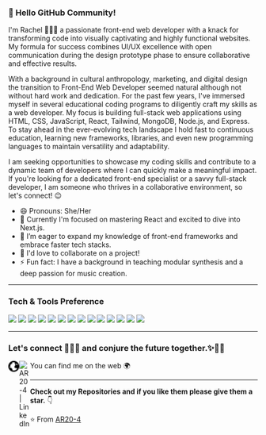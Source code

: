 ### 👋 Hello GitHub Community! 

I'm Rachel 🙋🏼‍♀️ a passionate front-end web developer with a knack for transforming code into visually captivating and highly functional websites. My formula for success combines UI/UX excellence with open communication during the design prototype phase to ensure collaborative and effective results.

With a background in cultural anthropology, marketing, and digital design the transition to Front-End Web Developer seemed natural although not without hard work and dedication. For the past few years, I've immersed myself in several educational coding programs to diligently craft my skills as a web developer. My focus is building full-stack web applications using HTML, CSS, JavaScript, React, Tailwind, MongoDB, Node.js, and Express. To stay ahead in the ever-evolving tech landscape I hold fast to continuous education, learning new frameworks, libraries, and even new programming languages to maintain versatility and adaptability.

I am seeking opportunities to showcase my coding skills and contribute to a dynamic team of developers where I can quickly make a meaningful impact. If you're looking for a dedicated front-end specialist or a savvy full-stack developer, I am someone who thrives in a collaborative environment, so let's connect! 😉 

- 😄 Pronouns: She/Her 
- 🔭 Currently I'm focused on mastering React and excited to dive into Next.js.
- 🌱 I’m eager to expand my knowledge of front-end frameworks and embrace faster tech stacks.
- 👯 I'd love to collaborate on a project!
- ⚡ Fun fact: I have a background in teaching modular synthesis and a deep passion for music creation.
 ---
### Tech & Tools Preference

<img src = "https://img.shields.io/badge/-HTML5-E34F26?style=flat&logo=html5&logoColor=white"> <img src = "https://img.shields.io/badge/-CSS3-1572B6?style=flat&logo=css3&logoColor=white">
<img src="https://img.shields.io/badge/-JavaScript-eed718?style=flat&logo=javascript&logoColor=ffffff">
<img src="https://img.shields.io/badge/-Sass-cc6699?style=flat&logo=sass&logoColor=ffffff">
<img src="https://img.shields.io/badge/-React-000000?style=flat&logo=react&logoColor=00c8ff">
<img src="https://img.shields.io/badge/-MongoDB-4DB33D?style=flat&logo=mongodb&logoColor=FFFFFF">
<img src="https://img.shields.io/badge/-MySQL-F29111?style=flat&logo=mysql&logoColor=FFFFFF">
<img src="https://img.shields.io/badge/-Express.js-787878?style=flat">
<img src="https://img.shields.io/badge/-Node.js-3C873A?style=flat&logo=Node.js&logoColor=white">
<img src="https://img.shields.io/badge/-Progressive Web Apps-5A0FC8?style=flat">
<img src="http://img.shields.io/badge/-Git-F1502F?style=flat&logo=git&logoColor=FFFFFF">
<img src="http://img.shields.io/badge/-Github-000000?style=flat&logo=github&logoColor=FFFFFF">
<img src="http://img.shields.io/badge/-VS%20Code-007ACC?style=flat&logo=visual%20studio%20code&logoColor=white">
<img src="http://img.shields.io/badge/-Vercel-black?style=flat&logo=vercel&logoColor=white">

---
<!---
![GitHub stats](https://github-readme-stats.vercel.app/api?username=AR20-4&show_icons=true&theme=radical)
--->

### Let's connect 👩🏼‍💻 and conjure the future together.✨✌🏼

[<img align="left" alt="AR20-4" width="22px" src="https://raw.githubusercontent.com/iconic/open-iconic/master/svg/globe.svg" />][website]
[<img align="left" alt="AR20-4 | LinkedIn" width="22px" src="https://cdn.jsdelivr.net/npm/simple-icons@v3/icons/linkedin.svg" />][linkedin]
You can find me on the web 🌍
<br/>

[website]: https://HireRachel.dev/
[linkedin]: https://www.linkedin.com/in/hirerachelglasgow/

---
**Check out my Repositories and if you like them please give them a star.** 👇

:star: From [AR20-4](https://github.com/AR20-4)


